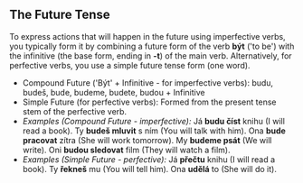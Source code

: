 ## The Future Tense

To express actions that will happen in the future using imperfective verbs, you typically form it by combining a future form of the verb __být__ ('to be') with the infinitive (the base form, ending in __-t__) of the main verb. Alternatively, for perfective verbs, you use a simple future tense form (one word).

*   Compound Future ('Být' + Infinitive - for imperfective verbs): budu, budeš, bude, budeme, budete, budou + Infinitive
*   Simple Future (for perfective verbs): Formed from the present tense stem of the perfective verb.
*   _Examples (Compound Future - imperfective):_ Já __budu číst__ knihu (I will read a book). Ty __budeš mluvit__ s ním (You will talk with him). Ona __bude pracovat__ zítra (She will work tomorrow). My __budeme psát__ (We will write). Oni __budou sledovat__ film (They will watch a film).
*   _Examples (Simple Future - perfective):_ Já __přečtu__ knihu (I will read a book). Ty __řekneš__ mu (You will tell him). Ona __udělá__ to (She will do it).